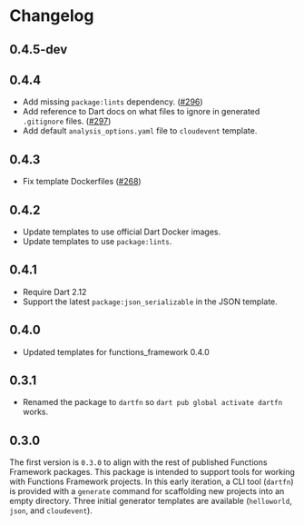 # Changelog

## 0.4.5-dev

## 0.4.4

- Add missing `package:lints` dependency.
  ([#296](https://github.com/GoogleCloudPlatform/functions-framework-dart/issues/296))
- Add reference to Dart docs on what files to ignore in generated `.gitignore`
  files.
  ([#297](https://github.com/GoogleCloudPlatform/functions-framework-dart/issues/297))
- Add default `analysis_options.yaml` file to `cloudevent` template.

## 0.4.3

- Fix template Dockerfiles
  ([#268](https://github.com/GoogleCloudPlatform/functions-framework-dart/issues/268))

## 0.4.2

- Update templates to use official Dart Docker images.
- Update templates to use `package:lints`.

## 0.4.1

- Require Dart 2.12
- Support the latest `package:json_serializable` in the JSON template.

## 0.4.0

- Updated templates for functions_framework 0.4.0

## 0.3.1

- Renamed the package to `dartfn` so `dart pub global activate dartfn` works.

## 0.3.0

The first version is `0.3.0` to align with the rest of published Functions
Framework packages. This package is intended to support tools for working with
Functions Framework projects. In this early iteration, a CLI tool (`dartfn`) is
provided with a `generate` command for scaffolding new projects into an empty
directory. Three initial generator templates are available (`helloworld`,
`json`, and `cloudevent`).
